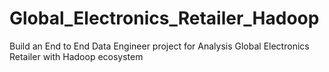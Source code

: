 # Global_Electronics_Retailer_Hadoop
Build an End to End Data Engineer project for Analysis Global Electronics Retailer with Hadoop ecosystem
